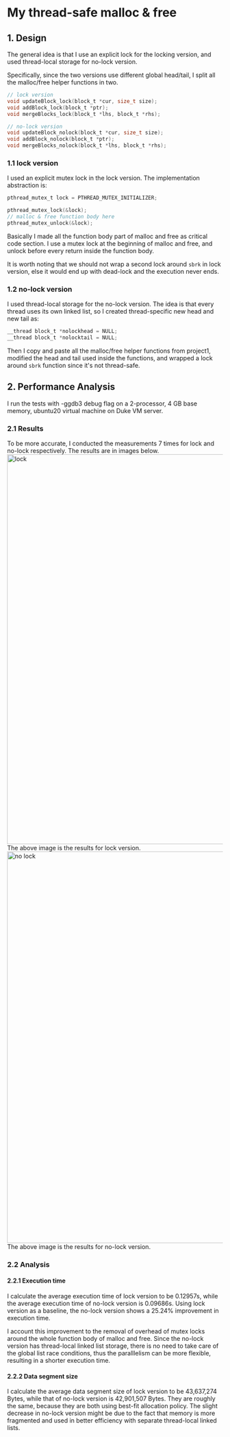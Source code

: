 # My thread-safe malloc & free
## 1. Design

The general idea is that I use an explicit lock for the locking version, and used thread-local storage for no-lock version. 

Specifically, since the two versions use different global head/tail, I split all the malloc/free helper functions in two.

```c
// lock version
void updateBlock_lock(block_t *cur, size_t size);
void addBlock_lock(block_t *ptr);
void mergeBlocks_lock(block_t *lhs, block_t *rhs);

// no-lock version
void updateBlock_nolock(block_t *cur, size_t size);
void addBlock_nolock(block_t *ptr);
void mergeBlocks_nolock(block_t *lhs, block_t *rhs);
```

### 1.1 lock version

I used an explicit mutex lock in the lock version. The implementation abstraction is:

```c
pthread_mutex_t lock = PTHREAD_MUTEX_INITIALIZER;

pthread_mutex_lock(&lock);
// malloc & free function body here
pthread_mutex_unlock(&lock);
```

Basically I made all the function body part of malloc and free as critical code section. I use a mutex lock at the beginning of malloc and free, and unlock before every return inside the function body.

It is worth noting that we should not wrap a second lock around `sbrk` in lock version, else it would end up with dead-lock and the execution never ends.

### 1.2 no-lock version

I used thread-local storage for the no-lock version. The idea is that every thread uses its own linked list, so I created thread-specific new head and new tail as:

```c
__thread block_t *nolockhead = NULL;
__thread block_t *nolocktail = NULL;
```

Then I copy and paste all the malloc/free helper functions from project1, modified the head and tail used inside the functions, and wrapped a lock around `sbrk` function since it's not thread-safe.

## 2. Performance Analysis

I run the tests with -ggdb3 debug flag on a 2-processor, 4 GB base memory, ubuntu20 virtual machine on Duke VM server.

### 2.1 Results 

To be more accurate, I conducted the measurements 7 times for lock and no-lock respectively. The results are in images below.
<img width="909" alt="lock" src="https://github.com/ShiyuLiu2000/Duke-ECE-650/assets/131769951/743246c7-f0e1-4385-8d58-d46bf15a9624">
The above image is the results for lock version.
<img width="913" alt="no lock" src="https://github.com/ShiyuLiu2000/Duke-ECE-650/assets/131769951/e73732e2-83d5-46e3-bf6d-813125e085ab">
The above image is the results for no-lock version.

### 2.2 Analysis

#### 2.2.1 Execution time

I calculate the average execution time of lock version to be 0.12957s, while the average execution time of no-lock version is 0.09686s. Using lock version as a baseline, the no-lock version shows a 25.24% improvement in execution time. 

I account this improvement to the removal of overhead of mutex locks around the whole function body of malloc and free. Since the no-lock version has thread-local linked list storage, there is no need to take care of the global list race conditions, thus the paralllelism can be more flexible, resulting in a shorter execution time.

#### 2.2.2 Data segment size

I calculate the average data segment size of lock version to be 43,637,274 Bytes, while that of no-lock version is 42,901,507 Bytes. They are roughly the same, because they are both using best-fit allocation policy. The slight decrease in no-lock version might be due to the fact that memory is more fragmented and used in better efficiency with separate thread-local linked lists.
